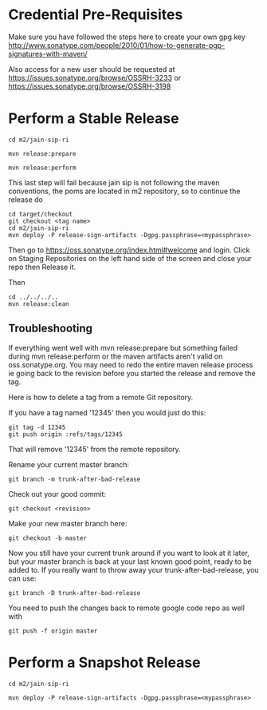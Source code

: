 # Credential Pre-Requisites #

Make sure you have followed the steps here to create your own gpg key http://www.sonatype.com/people/2010/01/how-to-generate-pgp-signatures-with-maven/

Also access for a new user should be requested at https://issues.sonatype.org/browse/OSSRH-3233 or https://issues.sonatype.org/browse/OSSRH-3198

# Perform a Stable Release #

```
cd m2/jain-sip-ri

mvn release:prepare

mvn release:perform
```

This last step will fail because jain sip is not following the maven conventions, the poms are located in m2 repository, so to continue the release do

```
cd target/checkout
git checkout <tag name>
cd m2/jain-sip-ri
mvn deploy -P release-sign-artifacts -Dgpg.passphrase=<mypassphrase>
```

Then go to https://oss.sonatype.org/index.html#welcome and login.
Click on Staging Repositories on the left hand side of the screen and close your repo then Release it.

Then
```
cd ../../../..
mvn release:clean
```

## Troubleshooting ##

If everything went well with mvn release:prepare but something failed during mvn release:perform or the maven artifacts aren't valid on oss.sonatype.org. You may need to redo the entire maven release process ie going back to the revision before you started the release and remove the tag.

Here is how to delete a tag from a remote Git repository.

If you have a tag named '12345' then you would just do this:

```
git tag -d 12345
git push origin :refs/tags/12345
```

That will remove '12345' from the remote repository.

Rename your current master branch:

```
git branch -m trunk-after-bad-release
```

Check out your good commit:

```
git checkout <revision>
```

Make your new master branch here:

```
git checkout -b master
```

Now you still have your current trunk around if you want to look at it later, but your master branch is back at your last known good point, ready to be added to. If you really want to throw away your trunk-after-bad-release, you can use:

```
git branch -D trunk-after-bad-release
```

You need to push the changes back to remote google code repo as well with

```
git push -f origin master
```


# Perform a Snapshot Release #

```
cd m2/jain-sip-ri

mvn deploy -P release-sign-artifacts -Dgpg.passphrase=<mypassphrase>
```